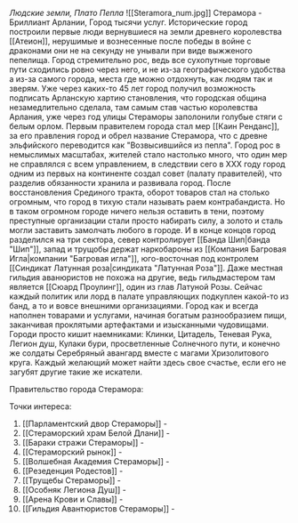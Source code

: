 *Людские земли, Плато Пепла*
![[Steramora_num.jpg]]
Стерамора - Бриллиант Арлании, Город тысячи услуг. Исторические город построили первые люди вернувшиеся на земли древнего королевства [[Атеион]], нерушимые и вознесенные после победы в войне с драконами они не на секунду не унывали при виде выжженого пепелища. Город стремительно рос, ведь все сухопутные торговые пути сходились ровно через него, и не из-за географического удобства а из-за самого города, места где можно отдохнуть, как людям так и зверям. Уже через каких-то 45 лет город получил возможность подписать Арланскую хартию становления, что городская община незамедлительно сделала, там самым став частью королевства Арлания, уже через год улицы Стераморы заполонили голубые стяги с белым орлом. Первым правителем города стал мер [[Каин Ренданс]], за его правления город и обрел название Стерамора, что с древне эльфийского переводится как "Возвысившийся из пепла". Город рос в немыслимых масштабах, жителей стало настолько много, что один мер не справлялся с всем управлением, в следствии сего в ХХХ году город одним из первых на континенте создал совет (палату правителей), что разделив обязанности хранила и развивала город. После восстановления Срединого тракта, оборот товаров стал на столько огромным, что город в тихую стали называть раем контрабандиста. Но в таком огромном городе ничего нельзя оставить в тени, поэтому преступные организации стали просто набирать силу, а золото и сталь могли заставить замолчать любого в городе. И в конце концов город разделился на три сектора, север контролирует [[Банда Шип|банда "Шип"]], запад и трущобы держат наркобароны из [[Компания Багровая Игла|компании "Багровая игла"]], юго-восточная под контролем [[Синдикат Латунная роза|синдиката "Латунная Роза"]]. Даже местная гильдия аванюристов не похожа на другие, ведь гильдмастером там является [[Сюард Проулинг]], один из глав Латуной Розы. Сейчас каждый политик или лорд в палате управляющих подкуплен какой-то из банд, а то и вовсе внешними организациями. Город как и всегда наполнен товарами и услугами, начиная богатым разнообразием пищи, заканчивая проклятыми артефактами и изысканными чудовищами. Городи просто кишит наемниками: Клинки, Цитадель, Теневая Рука, Легион душ, Кулаки бури, просветленные Солнечного пути, и конечно же солдаты Серебряный авангард вместе с магами Хризолитового круга. Каждый желающий может найти здесь свое счастье, если его не загубят другие такие же искатели.

Правительство города Стерамора: 

Точки интереса: 
1. [[Парламентский двор Стераморы]] - 
2. [[Стераморский храм Белой Длани]] -
3. [[Бараки стражи Стераморы]] -
4. [[Стераморский рынок]] -
5. [[Волшебная Академия Стераморы]] -
6. [[Резеденция Родестов]] -
7. [[Трущебы Стераморы]] -
8. [[Особняк Легиона Душ]] -
9. [[Арена Крови и Славы]] - 
10. [[Гильдия Авантюристов Стераморы]] -